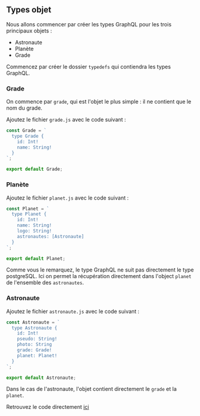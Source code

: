 ## Types objet

Nous allons commencer par créer les types GraphQL pour les trois principaux objets :

- Astronaute
- Planète
- Grade

Commencez par créer le dossier `typedefs` qui contiendra les types GraphQL.

### Grade

On commence par `grade`, qui est l'objet le plus simple : il ne contient que le nom du grade.

Ajoutez le fichier `grade.js` avec le code suivant :

```javascript
const Grade = `
  type Grade {
    id: Int!
    name: String!
  }
`;

export default Grade;
```

### Planète

Ajoutez le fichier `planet.js` avec le code suivant :

```javascript
const Planet = `
  type Planet {
    id: Int!
    name: String!
    logo: String!
    astronautes: [Astronaute]
  }
`;

export default Planet;
```

Comme vous le remarquez, le type GraphQL ne suit pas directement le type postgreSQL. Ici on permet la récupération directement dans l'object `planet` de l'ensemble des `astronautes`.

### Astronaute

Ajoutez le fichier `astronaute.js` avec le code suivant :

```javascript
const Astronaute = `
  type Astronaute {
    id: Int!
    pseudo: String!
    photo: String
    grade: Grade!
    planet: Planet!
  }
`;

export default Astronaute;
```

Dans le cas de l'astronaute, l'objet contient directement le `grade` et la `planet`.

Retrouvez le code directement [ici](https://github.com/duck-invaders/graphql-apollo/tree/codelabs-step3)

